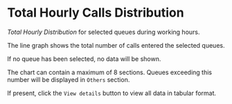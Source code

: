 # Total Hourly Calls Distribution

*Total Hourly Distribution* for selected queues 
during working hours.

The line graph shows the total number of calls entered 
the selected queues.

If no queue has been selected, no data will be shown.

The chart can contain a maximum of 8 sections. Queues 
exceeding this number will be displayed in `Others` section.

If present, click the `View details` button to view
all data in tabular format.

